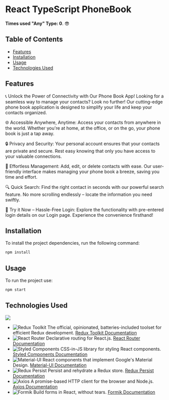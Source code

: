 # React TypeScript PhoneBook
**Times used "Any" Type: 0**. 😎
## Table of Contents
- [Features](#features)
- [Installation](#installation)
- [Usage](#usage)
- [Technologies Used](#technologies-used)

## Features

📞 Unlock the Power of Connectivity with Our Phone Book App!
Looking for a seamless way to manage your contacts? Look no further! Our cutting-edge phone book application is designed to simplify your life and keep your contacts organized.

🌐 Accessible Anywhere, Anytime:
Access your contacts from anywhere in the world. Whether you're at home, at the office, or on the go, your phone book is just a tap away.

🔒 Privacy and Security:
Your personal account ensures that your contacts are private and secure. Rest easy knowing that only you have access to your valuable connections.

🚀 Effortless Management:
Add, edit, or delete contacts with ease. Our user-friendly interface makes managing your phone book a breeze, saving you time and effort.

🔍 Quick Search:
Find the right contact in seconds with our powerful search feature. No more scrolling endlessly – locate the information you need swiftly.

📱 Try it Now – Hassle-Free Login:
Explore the functionality with pre-entered login details on our Login page. Experience the convenience firsthand!

## Installation
To install the project dependencies, run the following command:
```bash
npm install
```
## Usage
To run the project use:
```bash
npm start
```
## Technologies Used
![ ](https://github-readme-tech-stack.vercel.app/api/cards?title=Technologies+Used&align=center&titleAlign=center&lineCount=1&width=600&bg=%230D1117&badge=%23161B22&border=%2321262D&titleColor=%2358A6FF&line1=react%2Creact%2C00e3ff%3Bredux%2Credux%2Cf7ef7d%3Bwebpack%2Cwebpack%2Cbe58ff%3Btypescript%2Ctypescript%2C008afa%3B)

- ![Redux Toolkit](https://img.shields.io/badge/Redux_Toolkit-764ABC?style=flat-square&logo=Redux&logoColor=white) The official, opinionated, batteries-included toolset for efficient Redux development. [Redux Toolkit Documentation](https://redux-toolkit.js.org/)
- ![React Router](https://img.shields.io/badge/React_Router-CA4245?style=flat-square&logo=React-Router&logoColor=white) Declarative routing for React.js. [React Router Documentation](https://reactrouter.com/)
- ![Styled Components](https://img.shields.io/badge/Styled_Components-DB7093?style=flat-square&logo=Styled-Components&logoColor=white) CSS-in-JS library for styling React components. [Styled Components Documentation](https://styled-components.com/)
- ![Material-UI](https://img.shields.io/badge/MUI-0081CB?style=flat-square&logo=Material-UI&logoColor=white) React components that implement Google's Material Design. [Material-UI Documentation](https://mui.com/)
- ![Redux Persist](https://img.shields.io/badge/Redux_Persist-99424F?style=flat-square&logo=Redux&logoColor=white) Persist and rehydrate a Redux store. [Redux Persist Documentation](https://github.com/rt2zz/redux-persist)
- ![Axios](https://img.shields.io/badge/Axios-56A2C7?style=flat-square&logo=Axios&logoColor=white) A promise-based HTTP client for the browser and Node.js. [Axios Documentation](https://axios-http.com/)
- ![Formik](https://img.shields.io/badge/Formik-61DAFB?style=flat-square&logo=Formik&logoColor=white) Build forms in React, without tears. [Formik Documentation](https://formik.org/)
